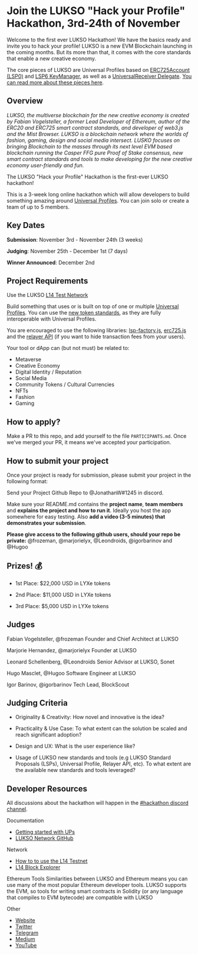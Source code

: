 # Join the LUKSO "Hack your Profile" Hackathon, 3rd-24th of November

Welcome to the first ever LUKSO Hackathon!
We have the basics ready and invite you to hack your profile!
LUKSO is a new EVM Blockchain launching in the coming months. But its more than that, it comes with the core standards that enable a new creative  economy.

The core pieces of LUKSO are Universal Profiles based on [ERC725Account (LSP0)](https://github.com/lukso-network/LIPs/blob/main/LSPs/LSP-0-ERC725Account.md) and [LSP6 KeyManager](https://github.com/lukso-network/LIPs/blob/main/LSPs/LSP-6-KeyManager.md), as well as a [UniversalReceiver Delegate](https://github.com/lukso-network/LIPs/blob/main/LSPs/LSP-1-UniversalReceiver.md#specification-of-the-universalreceiverdelegate).
[You can read more about these pieces here](https://docs.lukso.tech/standards/introduction).
 
 
## Overview

*LUKSO, the multiverse blockchain for the new creative economy is created by Fabian Vogelsteller, a former Lead Developer of Ethereum, author of the ERC20 and ERC725 smart contract standards, and developer of web3.js and the Mist Browser. LUKSO is a blockchain network where the worlds of fashion, gaming, design and social media intersect. LUSKO focuses on bringing Blockchain to the masses through its next level EVM based blockchain running the Casper FFG pure Proof of Stake consensus, new smart contract standards and tools to make developing for the new creative economy user-friendly and fun.*

The LUKSO "Hack your Profile" Hackathon is the first-ever LUKSO hackathon!

This is a 3-week long online hackathon which will allow developers to build something amazing around [Universal Profiles](https://docs.lukso.tech/standards/Universal-Profiles). You can join solo or create a team of up to 5 members.
 
 
 
## Key Dates
 
**Submission**: November 3rd - November 24th (3 weeks)

**Judging**: November 25th - December 1st (7 days)
 
**Winner Announced**: December 2nd
 
 
## Project Requirements
 
Use the LUKSO [L14 Test Network](https://docs.lukso.tech/networks/l14-testnet)
 
Build something that uses or is built on top of one or multiple [Universal Profiles](https://docs.lukso.tech/standards/Universal-Profiles). You can use the [new token standards](https://docs.lukso.tech/standards/NFT2.0), as they are fully interoperable with Universal Profiles.
 
You are encouraged to use the following libraries: [lsp-factory.js](https://docs.lukso.tech/tools/lsp-factoryjs/getting-started), [erc725.js](https://docs.lukso.tech/tools/erc725js/getting-started) and the [relayer API](https://docs.lukso.tech/tools/relayer-api/execute-transaction) (if you want to hide transaction fees from your users).
 
Your tool or dApp can (but not must) be related to:
- Metaverse
- Creative Economy
- Digital Identity / Reputation
- Social Media
- Community Tokens / Cultural Currencies
- NFTs
- Fashion
- Gaming
 
## How to apply?

Make a PR to this repo, and add yourself to the file `PARTICIPANTS.md`. Once we've merged your PR, it means we've accepted your participation.
 
## How to submit your project
 
Once your project is ready for submission, please submit your project in the following format:

Send your Project Github Repo to @JonathanW#1245 in discord.

Make sure your README.md contains the **project name**, **team members** and **explains the project and how to run it**. Ideally you host the app somewhere for easy testing. Also **add a video (3-5 minutes) that demonstrates your submission**.

**Please give access to the following github users, should your repo be private:** @frozeman, @marjorielyx, @Leondroids, @igorbarinov and @Hugoo

 
## Prizes! 💰
 
- 1st Place: $22,000 USD in LYXe tokens
 
- 2nd Place: $11,000 USD in LYXe tokens
 
- 3rd Place: $5,000 USD in LYXe tokens
 
 
## Judges
 
Fabian Vogelsteller, @frozeman
Founder and Chief Architect at LUKSO
 
Marjorie Hernandez, @marjorielyx
Founder at LUKSO
 
Leonard Schellenberg, @Leondroids
Senior Advisor at LUKSO, Sonet
 
Hugo Masclet, @Hugoo
Software Engineer at LUKSO

Igor Barinov, @igorbarinov
Tech Lead, BlockScout
 
 
## Judging Criteria
 
- Originality & Creativity: How novel and innovative is the idea?
 
- Practicality & Use Case: To what extent can the solution be scaled and reach significant adoption?
 
- Design and UX: What is the user experience like?
 
- Usage of LUKSO new standards and tools (e.g LUKSO Standard Proposals (LSPs), Universal Profile, Relayer API, etc). To what extent are the available new standards and tools leveraged?
 
 
## Developer Resources

All discussions about the hackathon will happen in the [#hackathon discord channel](https://discord.gg/6Tqxa5Fcjd).

Documentation
- [Getting started with UPs](https://docs.lukso.tech/tools/getting-started/)
- [LUKSO Network GitHub](https://github.com/lukso-network)
 
Network
- [How to to use the L14 Testnet](https://docs.lukso.tech/networks/l14-testnet)
- [L14 Block Explorer](https://blockscout.com/lukso/l14)
 
Ethereum Tools
Similarities between LUKSO and Ethereum means you can use many of the most popular Ethereum developer tools. LUKSO supports the EVM, so tools for writing smart contracts in Solidity (or any language that compiles to EVM bytecode) are compatible with LUKSO
 
Other
- [Website](https://lukso.network/)
- [Twitter](https://twitter.com/lukso_io)
- [Telegram](https://t.me/LUKSO)
- [Medium](https://medium.com/lukso)
- [YouTube](https://www.youtube.com/channel/UCG3TAT6pSpfafGihCMUcrjA/featured)
 
